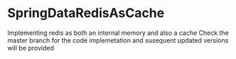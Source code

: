# SpringDataRedisAsCache
Implementing redis as both an internal memory and also a cache 
Check the master branch for the code implemetation and susequent updated versions will be provided 
